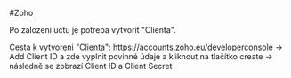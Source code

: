 #Zoho

Po zalozeni uctu je potreba vytvorit "Clienta". 

Cesta k vytvoreni "Clienta": https://accounts.zoho.eu/developerconsole → Add Client ID a zde vyplnit povinné údaje a kliknout na tlačítko create → následně se zobrazí Client ID a Client Secret